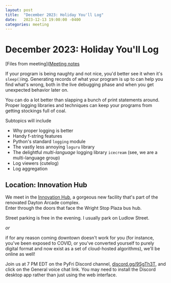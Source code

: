 ```yaml
---
layout: post
title:  "December 2023: Holiday You'll Log"
date:   2023-12-13 19:00:00 -0400
categories: meeting
---
```


# December 2023: Holiday You'll Log 

[Files from meeting]([Meeting notes](https://github.com/dayton-dynamic/dayton-dynamic.github.com/tree/master/meeting_notes/logging)

If your program is being naughty and not nice, you'd better see it when 
it's `sleep()`ing.  Generating records of what your program is up to can 
help you find what's wrong, both in the live debugging phase and when you 
get unexpected behavior later on.

You can do a lot better than slapping a bunch of print statements around. 
Proper logging libraries and techniques can keep your programs from getting 
stockings full of coal. 

Subtopics will include 

- Why proper logging is better 
- Handy f-string features 
- Python's standard `logging` module
- The vastly less annoying `loguru` library 
- The delightful *multi-language* logging library `icecream` (see, we are a multi-language group)
- Log viewers (cutelog)
- Log aggregation


## Location: Innovation Hub 

We meet in the [Innovation Hub](https://www.thehubdayton.com/), 
a gorgeous new facility that's part of the renovated Dayton Arcade complex.  
Enter through the doors that face the Wright Stop Plaza bus hub.

Street parking is free in the evening.  I usually park on Ludlow Street.

*or* 

if for any reason coming downtown doesn't work for you (for instance, 
you've been exposed to COVID, or you've converted yourself to purely 
digital format and now exist as 
a set of cloud-hosted algorithms), we'll be online as well!  

Join us at 7 PM EDT on the PyFri Discord channel, [discord.gg/9SgTh3T](https://discord.gg/9SgTh3T), and click on the 
General voice chat link.  You may need to install the Discord desktop app rather than just using 
the web interface.

